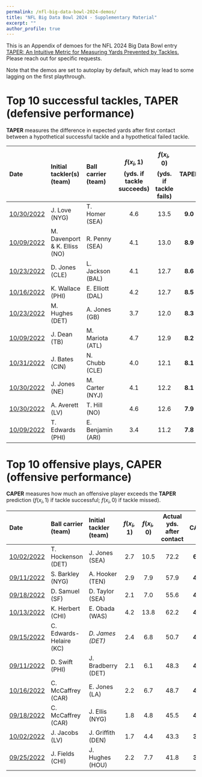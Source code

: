 ```yaml
---
permalink: /nfl-big-data-bowl-2024-demos/
title: "NFL Big Data Bowl 2024 - Supplementary Material"
excerpt: ""
author_profile: true
---
```


This is an Appendix of demoes for the NFL 2024 Big Data Bowl entry [TAPER: An Intuitive Metric for Measuring Yards Prevented by Tackles.](https://www.kaggle.com/trentonchang/nfl-bdb-24-yards-prevented-by-tackles) Please reach out for specific requests.

Note that the demos are set to autoplay by default, which may lead to some lagging on the first playthrough.

Top 10 successful tackles, TAPER (defensive performance)
======

**TAPER** measures the difference in expected yards after first contact between a hypothetical successful tackle and a hypothetical failed tackle.

| Date | Initial tackler(s) (team) | Ball carrier (team) | $$f(x_i, 1)$$(yds. if tackle succeeds) | $$f(x_i, 0)$$ (yds. if tackle fails) | **TAPER** | 
|:-----|:------------------|:--------------------|:-----:|:-----:|:-----:|
| [10/30/2022](../../files/html/GAME2022103011_PLAY2484.html) | J. Love (NYG) | T. Homer (SEA) | 4.6 | 13.5 | **9.0** |
| [10/09/2022](../../files/html/GAME2022100906_PLAY2549.html)  | M. Davenport & K. Elliss (NO) | R. Penny (SEA) | 4.1 | 13.0 | **8.9** |
| [10/23/2022](../../files/html/GAME2022102300_PLAY2665.html) | D. Jones (CLE) | L. Jackson (BAL) | 4.1 | 12.7 | **8.6** |
| [10/16/2022](../../files/html/GAME2022101611_PLAY2655.html) | K. Wallace (PHI) | E. Elliott (DAL) |  4.2       |  12.7     |  **8.5**  | 
| [10/23/2022](../../files/html/GAME2022110603_PLAY486.html) | M. Hughes (DET) | A. Jones (GB) | 3.7 | 12.0 | **8.3** |
| [10/09/2022](../../files/html/GAME2022100908_PLAY2724.html) | J. Dean (TB) | M. Mariota (ATL) | 4.7 | 12.9 | **8.2** |
| [10/31/2022](../../files/html/GAME2022103100_PLAY2235.html) | J. Bates (CIN) | N. Chubb (CLE) | 4.0 | 12.1 | **8.1** |
| [10/30/2022](../../files/html/GAME2022103007_PLAY3143.html) | J. Jones (NE) | M. Carter (NYJ) | 4.1 | 12.2 | **8.1** |
| [10/30/2022](../../files/html/GAME2022103006_PLAY2474.html) | A. Averett (LV) | T. Hill (NO) | 4.6 | 12.6 | **7.9** |
| [10/09/2022](../../files/html/GAME2022100911_PLAY591.html) | T. Edwards (PHI) | E. Benjamin (ARI) | 3.4 | 11.2 | **7.8** |

Top 10 offensive plays, CAPER (offensive performance)
======

**CAPER** measures how much an offensive player exceeds the **TAPER** prediction ($f(x_i, 1)$ if tackle successful; $f(x_i, 0)$ if tackle missed).

| Date | Ball carrier (team) | Initial tackler (team) | $$f(x_i, 1)$$ | $$f(x_i, 0)$$ | Actual yds. after contact | **CAPER** |
|:----|:----|:----|:----:|:----:|:----:|:----:
| [10/02/2022](../../files/html/GAME2022100205_PLAY3163.html) | T. Hockenson (DET) | J. Jones (SEA) | 2.7 | 10.5 | 72.2 | **61.7** | 
| [09/11/2022](../../files/html/GAME2022091108_PLAY1948.html) | S. Barkley (NYG) | A. Hooker (TEN) | 2.9 | 7.9 | 57.9 | **49.9** |
| [09/18/2022](../../files/html/GAME2022091808_PLAY565.html) | D. Samuel (SF) | D. Taylor (SEA) | 2.1 | 7.0 | 55.6 | **48.5** |
| [10/13/2022](../../files/html/GAME2022101300_PLAY826.html) | K. Herbert (CHI) | E. Obada (WAS) | 4.2 | 13.8 | 62.2 | **48.4** |
| [09/15/2022](../../files/html/GAME2022091500_PLAY3626.html) | C. Edwards-Helaire (KC) | *D. James (DET)* | 2.4 | 6.8 | 50.7 | **44.0** |
| [09/11/2022](../../files/html/GAME2022091104_PLAY86.html) | D. Swift (PHI) | J. Bradberry (DET) | 2.1 | 6.1 | 48.3 | **42.3** |
| [10/16/2022](../../files/html/GAME2022101608_PLAY3227.html) | C. McCaffrey (CAR) | E. Jones (LA) | 2.2 | 6.7 | 48.7 | **42.1** |
| [09/18/2022](../../files/html/GAME2022091805_PLAY3127.html) | C. McCaffrey (CAR) | J. Ellis (NYG) | 1.8 | 4.8 | 45.5 | **40.7** |
| [10/02/2022](../../files/html/GAME2022100212_PLAY2366.html) | J. Jacobs (LV) | J. Griffith (DEN) | 1.7 | 4.4 | 43.3 | **38.9** |
| [09/25/2022](../../files/html/GAME2022092501_PLAY155.html) | J. Fields (CHI) | J. Hughes (HOU) | 2.2 | 7.7 | 41.8 | **34.1** |

